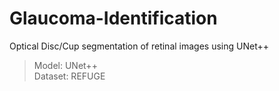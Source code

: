 # Glaucoma-Identification
Optical Disc/Cup segmentation of retinal images using UNet++
 >Model: UNet++ \
 >Dataset: REFUGE
  
